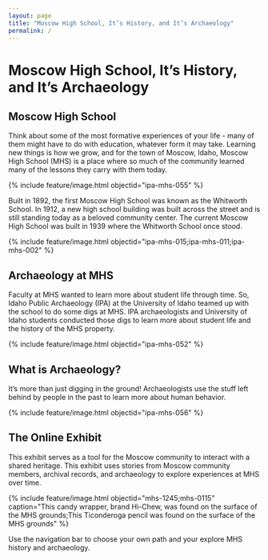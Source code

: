 ```yaml
---
layout: page
title: "Moscow High School, It’s History, and It’s Archaeology"
permalink: /
---
```


# Moscow High School, It’s History, and It’s Archaeology

## Moscow High School

Think about some of the most formative experiences of your life - many of them might have to do with education, whatever form it may take. Learning new things is how we grow, and for the town of Moscow, Idaho, Moscow High School (MHS) is a place where so much of the community learned many of the lessons they carry with them today.

{% include feature/image.html objectid="ipa-mhs-055" %}

Built in 1892, the first Moscow High School was known as the Whitworth School. In 1912, a new high school building was built across the street and is still standing today as a beloved community center. The current Moscow High School was built in 1939 where the Whitworth School once stood.

{% include feature/image.html objectid="ipa-mhs-015;ipa-mhs-011;ipa-mhs-002" %}

## Archaeology at MHS

Faculty at MHS wanted to learn more about student life through time. So, Idaho Public Archaeology (IPA) at the University of Idaho teamed up with the school to do some digs at MHS. IPA archaeologists and University of Idaho students conducted those digs to learn more about student life and the history of the MHS property.

{% include feature/image.html objectid="ipa-mhs-052" %}

## What is Archaeology?

It’s more than just digging in the ground! Archaeologists use the stuff left behind by people in the past to learn more about human behavior.

{% include feature/image.html objectid="ipa-mhs-056" %}

## The Online Exhibit

This exhibit serves as a tool for the Moscow community to interact with a shared heritage. This exhibit uses stories from Moscow community members, archival records, and archaeology to explore experiences at MHS over time.

{% include feature/image.html objectid="mhs-1245;mhs-0115" caption="This candy wrapper, brand Hi-Chew, was found on the surface of the MHS grounds;This Ticonderoga pencil was found on the surface of the MHS grounds" %}

Use the navigation bar to choose your own path and your explore MHS history and archaeology.
